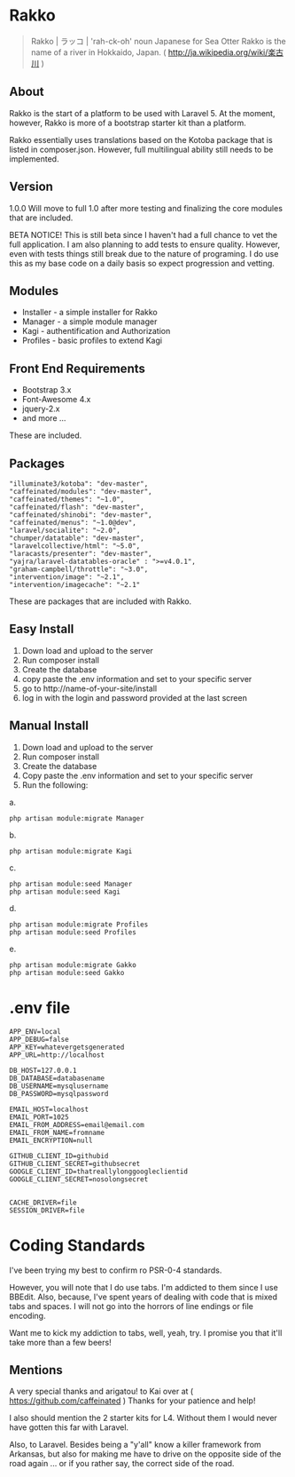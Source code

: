 # Rakko

> Rakko | ラッコ | 'rah-ck-oh'
> noun
> Japanese for Sea Otter
> Rakko is the name of a river in Hokkaido, Japan. ( http://ja.wikipedia.org/wiki/楽古川 )


## About
Rakko is the start of a platform to be used with Laravel 5.
At the moment, however, Rakko is more of a bootstrap starter kit than a platform.


Rakko essentially uses translations based on the Kotoba package that is listed in composer.json.
However, full multilingual ability still needs to be implemented.


## Version
1.0.0
Will move to full 1.0 after more testing and finalizing the core modules that are included.

BETA NOTICE!
This is still beta since I haven't had a full chance to vet the full application.
I am also planning to add tests to ensure quality.
However, even with tests things still break due to the nature of programing.
I do use this as my base code on a daily basis so expect progression and vetting.


## Modules
* Installer - a simple installer for Rakko
* Manager - a simple module manager
* Kagi - authentification and Authorization
* Profiles - basic profiles to extend Kagi


## Front End Requirements
* Bootstrap 3.x
* Font-Awesome 4.x
* jquery-2.x
* and more ...

These are included.


## Packages
```
"illuminate3/kotoba": "dev-master",
"caffeinated/modules": "dev-master",
"caffeinated/themes": "~1.0",
"caffeinated/flash": "dev-master",
"caffeinated/shinobi": "dev-master",
"caffeinated/menus": "~1.0@dev",
"laravel/socialite": "~2.0",
"chumper/datatable": "dev-master",
"laravelcollective/html": "~5.0",
"laracasts/presenter": "dev-master",
"yajra/laravel-datatables-oracle" : ">=v4.0.1",
"graham-campbell/throttle": "~3.0",
"intervention/image": "~2.1",
"intervention/imagecache": "~2.1"
```

These are packages that are included with Rakko.


## Easy Install

1. Down load and upload to the server
2. Run composer install
3. Create the database
4. copy paste the .env information and set to your specific server
5. go to http://name-of-your-site/install
6. log in with the login and password provided at the last screen


## Manual Install

1. Down load and upload to the server
2. Run composer install
3. Create the database
4. Copy paste the .env information and set to your specific server
5. Run the following:

a.
```
php artisan module:migrate Manager
```
b.
```
php artisan module:migrate Kagi
```
c.
```
php artisan module:seed Manager
php artisan module:seed Kagi
```
d.
```
php artisan module:migrate Profiles
php artisan module:seed Profiles
```
e.
```
php artisan module:migrate Gakko
php artisan module:seed Gakko
```


# .env file
```
APP_ENV=local
APP_DEBUG=false
APP_KEY=whatevergetsgenerated
APP_URL=http://localhost

DB_HOST=127.0.0.1
DB_DATABASE=databasename
DB_USERNAME=mysqlusername
DB_PASSWORD=mysqlpassword

EMAIL_HOST=localhost
EMAIL_PORT=1025
EMAIL_FROM_ADDRESS=email@email.com
EMAIL_FROM_NAME=fromname
EMAIL_ENCRYPTION=null

GITHUB_CLIENT_ID=githubid
GITHUB_CLIENT_SECRET=githubsecret
GOOGLE_CLIENT_ID=thatreallylonggoogleclientid
GOOGLE_CLIENT_SECRET=nosolongsecret


CACHE_DRIVER=file
SESSION_DRIVER=file
```

# Coding Standards
I've been trying my best to confirm ro PSR-0-4 standards.

However, you will note that I do use tabs. I'm addicted to them since I use BBEdit. Also,
because, I've spent years of dealing with code that is mixed tabs and spaces.
I will not go into the horrors of line endings or file encoding.

Want me to kick my addiction to tabs, well, yeah, try.
I promise you that it'll take more than a few beers!


## Mentions
A very special thanks and arigatou! to Kai over at ( https://github.com/caffeinated )
Thanks for your patience and help!

I also should mention the 2 starter kits for L4. Without them I would never have gotten this far with Laravel.

Also, to Laravel. Besides being a "y'all" know a killer framework from Arkansas,
but also for making me have to drive on the opposite side of the road again ... or if you rather say,
the correct side of the road.

